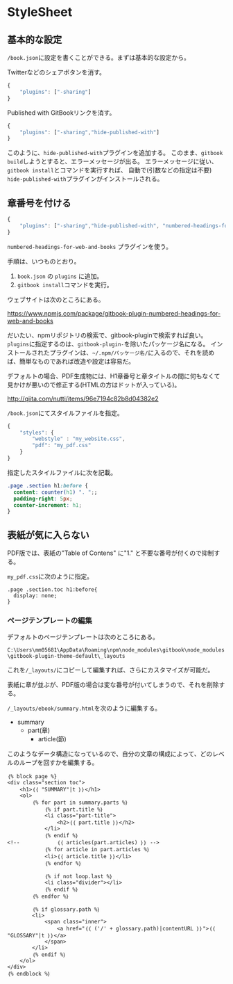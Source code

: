 # StyleSheet

## 基本的な設定

`/book.json`に設定を書くことができる。まずは基本的な設定から。

Twitterなどのシェアボタンを消す。
```javascript
{
    "plugins": ["-sharing"]
}
```

Published with GitBookリンクを消す。

```javascript
{
    "plugins": ["-sharing","hide-published-with"]
}
```

このように、`hide-published-with`プラグインを追加する。
このまま、`gitbook build`しようとすると、エラーメッセージが出る。
エラーメッセージに従い、`gitbook install`とコマンドを実行すれば、
自動で(引数などの指定は不要) `hide-published-with`プラグインがインストールされる。

## 章番号を付ける

```javascript
{
    "plugins": ["-sharing","hide-published-with", "numbered-headings-for-web-and-books"]
}
```
`numbered-headings-for-web-and-books` プラグインを使う。

手順は、いつものとおり。

1. `book.json` の `plugins` に追加。
2. `gitbook install`コマンドを実行。

ウェブサイトは次のところにある。

https://www.npmjs.com/package/gitbook-plugin-numbered-headings-for-web-and-books

だいたい、npmリポジトリの検索で、gitbook-pluginで検索すれば良い。
`plugins`に指定するのは、`gitbook-plugin-`を除いたパッケージ名になる。
インストールされたプラグインは、`~/.npm/パッケージ名/`に入るので、それを読めば、簡単なものであれば改造や設定は容易だ。

デフォルトの場合、PDF生成物には、H1章番号と章タイトルの間に何もなくて見かけが悪いので修正する(HTMLの方はドットが入っている)。

http://qiita.com/nutti/items/96e7194c82b8d04382e2

`/book.json`にてスタイルファイルを指定。

```javascript
{
    "styles": {
        "webstyle" : "my_website.css",
        "pdf": "my_pdf.css"
    }
}
```

指定したスタイルファイルに次を記載。

```css
.page .section h1:before {
  content: counter(h1) ". ";;
  padding-right: 5px;
  counter-increment: h1;
}

```

## 表紙が気に入らない

PDF版では、表紙の"Table of Contens" に"1." と不要な番号が付くので抑制する。

`my_pdf.css`に次のように指定。

```
.page .section.toc h1:before{
  display: none;
}
```

### ページテンプレートの編集

デフォルトのページテンプレートは次のところにある。

`C:\Users\mm05681\AppData\Roaming\npm\node_modules\gitbook\node_modules\gitbook-plugin-theme-default\_layouts`

これを`/_layouts/`にコピーして編集すれば、さらにカスタマイズが可能だ。

表紙に章が並ぶが、PDF版の場合は変な番号が付いてしまうので、それを削除する。

`/_layouts/ebook/summary.html`を次のように編集する。

* summary
  + part(章)
    - article(節)

このようなデータ構造になっているので、自分の文章の構成によって、どのレベルのループを回すかを編集する。


```
｛% block page %}
<div class="section toc">
    <h1>｛｛ "SUMMARY"|t ｝｝</h1>
    <ol>
        ｛% for part in summary.parts %｝
            ｛% if part.title %｝
            <li class="part-title">
                <h2>｛｛ part.title ｝｝</h2>
            </li>
            ｛% endif %｝
<!--            ｛｛ articles(part.articles) ｝｝ -->
            ｛% for article in part.articles %｝
            <li>｛｛ article.title ｝｝</li>
            ｛% endfor %｝

            ｛% if not loop.last %｝
            <li class="divider"></li>
            ｛% endif %｝
        ｛% endfor %｝

        ｛% if glossary.path %｝
        <li>
            <span class="inner">
                <a href="｛｛ ('/' + glossary.path)|contentURL ｝｝">｛｛ "GLOSSARY"|t ｝｝</a>
            </span>
        </li>
        ｛% endif %｝
    </ol>
</div>
｛% endblock %｝
```
